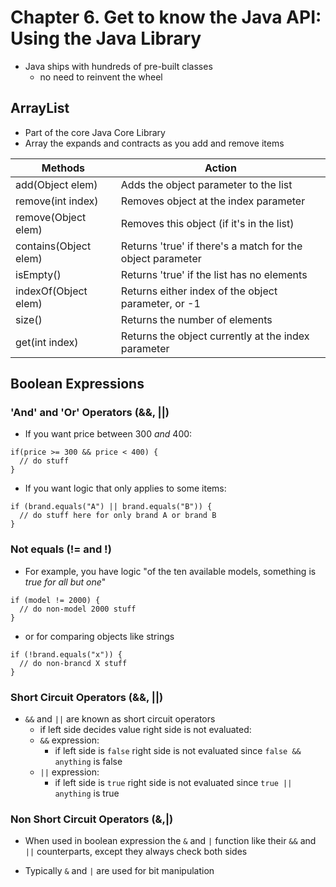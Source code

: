 # Chapter 6. Get to know the Java API: Using the Java Library

- Java ships with hundreds of pre-built classes
  - no need to reinvent the wheel

## ArrayList
  - Part of the core Java Core Library
  - Array the expands and contracts as you add and remove items

  | Methods               |  Action                                                    |
  |-----------------------|------------------------------------------------------------|
  | add(Object elem)      | Adds the object parameter to the list                      |
  | remove(int index)     | Removes object at the index parameter                      |
  | remove(Object elem)   | Removes this object (if it's in the list)                  |
  | contains(Object elem) | Returns 'true' if there's a match for the object parameter |
  | isEmpty()             | Returns 'true' if the list has no elements                 |
  | indexOf(Object elem)  | Returns either index of the object parameter, or -1        |
  | size()                | Returns the number of elements                             |
  | get(int index)        | Returns the object currently at the index parameter        |


## Boolean Expressions

### 'And' and 'Or' Operators (&&, ||)

- If you want price between 300 _*and*_ 400:
```
if(price >= 300 && price < 400) {
  // do stuff
}
```

- If you want logic that only applies to some items:
```
if (brand.equals("A") || brand.equals("B")) {
  // do stuff here for only brand A or brand B
}
```

### Not equals (!= and !)

- For example, you have logic "of the ten available models, something is _true for all but one_"

```
if (model != 2000) {
  // do non-model 2000 stuff
}
```

- or for comparing objects like strings
```
if (!brand.equals("x")) {
  // do non-brancd X stuff
}
```

### Short Circuit Operators (&&, ||)

- `&&` and `||` are known as short circuit operators
  - if left side decides value right side is not evaluated:
  - `&&` expression:
    - if left side is `false` right side is not evaluated since `false && anything` is false
  - `||` expression:
    - if left side is `true` right side is not evaluated since `true || anything` is true

### Non Short Circuit Operators (&,|)

- When used in boolean expression the `&` and `|` function like their `&&` and `||` counterparts, except they always check both sides

- Typically `&` and `|` are used for bit manipulation


